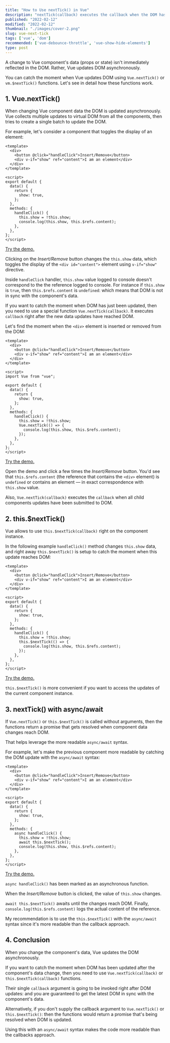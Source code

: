 ```yaml
---
title: "How to Use nextTick() in Vue"
description: "nextTick(callback) executes the callback when the DOM has been updated."  
published: "2022-02-12"
modified: "2022-02-12"
thumbnail: "./images/cover-2.png"
slug: vue-next-tick
tags: ['vue', 'dom']
recommended: ['vue-debounce-throttle', 'vue-show-hide-elements']
type: post
---
```


A change to Vue component's data (props or state) isn't immediately reflected in the DOM. Rather, Vue updates DOM asynchronously.  

You can catch the moment when Vue updates DOM using `Vue.nextTick()` or `vm.$nextTick()` functions. Let's see in detail how these functions work.

## 1. Vue.nextTick()

When changing Vue component data the DOM is updated asynchronously. Vue collects multiple updates to virtual DOM from all the components, then tries to create a single batch to update the DOM.

For example, let's consider a component that toggles the display of an element:

```vue
<template>
  <div>
    <button @click="handleClick">Insert/Remove</button>
    <div v-if="show" ref="content">I am an element</div>
  </div>
</template>

<script>
export default {
  data() {
    return {
      show: true,
    };
  },
  methods: {
    handleClick() {
      this.show = !this.show;
      console.log(this.show, this.$refs.content);
    },
  },
};
</script>
```

[Try the demo.](https://codesandbox.io/s/without-next-tick-v70zc?file=/src/ToggleButton.vue)

Clicking on the *Insert/Remove* button changes the `this.show` data, which toggles the display of the `<div id="content">` element using `v-if="show"` directive.  

Inside `handleClick` handler, `this.show` value logged to console doesn't correspond to the the reference logged to console. For instance if `this.show` is `true`, then `this.$refs.content` is `undefined`: which means that DOM is not in sync with the component's data.   

If you want to catch the moment when DOM has just been updated, then you need to use a special function `Vue.nextTick(callback)`. It executes `callback` right after the new data updates have reached DOM.  

Let's find the moment when the `<div>` element is inserted or removed from the DOM:

```vue{19-21}
<template>
  <div>
    <button @click="handleClick">Insert/Remove</button>
    <div v-if="show" ref="content">I am an element</div>
  </div>
</template>

<script>
import Vue from "vue";

export default {
  data() {
    return {
      show: true,
    };
  },
  methods: {
    handleClick() {
      this.show = !this.show;
      Vue.nextTick(() => {
        console.log(this.show, this.$refs.content);
      });
    },
  },
};
</script>
```

[Try the demo.](https://codesandbox.io/s/vue-next-tick-031dj?file=/src/ToggleButton.vue)

Open the demo and click a few times the *Insert/Remove* button. You'd see that `this.$refs.content` (the reference that contains the `<div>` element) is `undefined` or contains an element &mdash; in exact correspondence with `this.show` value.  

Also, `Vue.nextTick(callback)` executes the `callback` when all child components updates have been submitted to DOM.  

## 2. this.$nextTick()

Vue allows to use `this.$nextTick(callback)` right on the component instance.  

In the following example `handleClick()` method changes `this.show` data, and right away `this.$nextTick()` is setup to catch the moment when this update reaches DOM:

```vue{17-19}
<template>
  <div>
    <button @click="handleClick">Insert/Remove</button>
    <div v-if="show" ref="content">I am an element</div>
  </div>
</template>

<script>
export default {
  data() {
    return {
      show: true,
    };
  },
  methods: {
    handleClick() {
      this.show = !this.show;
      this.$nextTick(() => {
        console.log(this.show, this.$refs.content);
      });
    },
  },
};
</script>
```
[Try the demo.](https://codesandbox.io/s/this-next-tick-3mtol?file=/src/ToggleButton.vue)

`this.$nextTick()` is more convenient if you want to access the updates of the current component instance.  

## 3. nextTick() with async/await

If `Vue.nextTick()` or `this.$nextTick()` is called without arguments, then the functions return a promise that gets resolved when component data changes reach DOM.  

That helps leverage the more readable `async/await` syntax.  

For example, let's make the previous component more readable by catching the DOM update with the `async/await` syntax:

```vue{17-18}
<template>
  <div>
    <button @click="handleClick">Insert/Remove</button>
    <div v-if="show" ref="content">I am an element</div>
  </div>
</template>

<script>
export default {
  data() {
    return {
      show: true,
    };
  },
  methods: {
    async handleClick() {
      this.show = !this.show;
      await this.$nextTick();
      console.log(this.show, this.$refs.content);
    },
  },
};
</script>
```

[Try the demo.](https://codesandbox.io/s/await-this-next-tick-o8qvf?file=/src/ToggleButton.vue)

`async handleClick()` has been marked as an asynchronous function. 

When the *Insert/Remove* button is clicked, the value of `this.show` changes.

 `await this.$nextTick()` awaits until the changes reach DOM. Finally, `console.log(this.$refs.content)` logs the actual content of the reference.  

My recommendation is to use the `this.$nextTick()` with the `async/await` syntax since it's more readable than the callback approach.  

## 4. Conclusion

When you change the component's data, Vue updates the DOM asynchronously. 

If you want to catch the moment when DOM has been updated after the component's data change, then you need to use `Vue.nextTick(callback)` or `this.$nextTick(callback)` functions.  

Their single `callback` argument is going to be invoked right after DOM updates: and you are guaranteed to get the latest DOM in sync with the component's data.    

Alternatively, if you don't supply the callback argument to `Vue.nextTick()` or `this.$nextTick()`: then the functions would return a promise that's being resolved when DOM is updated. 

Using this with an `async/await` syntax makes the code more readable than the callbacks approach.  